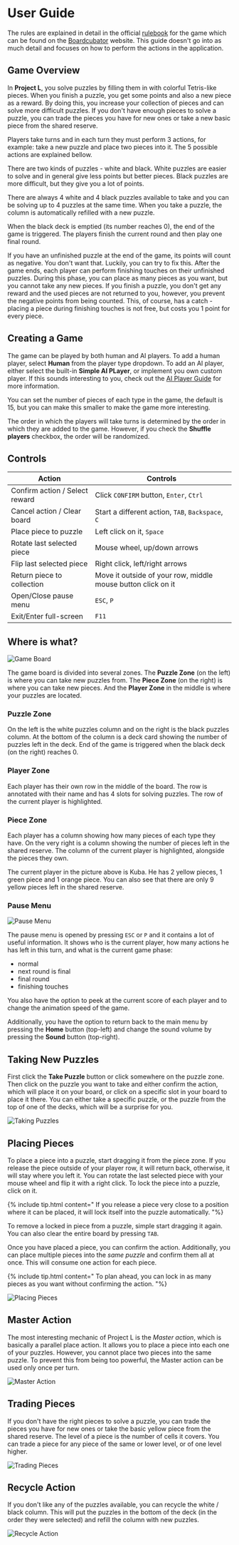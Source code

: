 <link rel='stylesheet' href='../css/markdown-alert.css'/>

# User Guide

The rules are explained in detail in the official [rulebook](./rulebook.pdf) for the game which can be found on the [Boardcubator](https://www.boardcubator.com/games/project-l/) website. This guide doesn't go into as much detail and focuses on how to perform the actions in the application.

## Game Overview

In **Project L**, you solve puzzles by filling them in with colorful Tetris-like pieces. When you finish a puzzle, you get some points and also a new piece as a reward. By doing this, you increase your collection of pieces and can solve more difficult puzzles. If you don't have enough pieces to solve a puzzle, you can trade the pieces you have for new ones or take a new basic piece from the shared reserve.

Players take turns and in each turn they must perform 3 actions, for example: take a new puzzle and place two pieces into it. The 5 possible actions are explained bellow.

There are two kinds of puzzles - white and black. White puzzles are easier to solve and in general give less points but better pieces. Black puzzles are more difficult, but they give you a lot of points.

There are always 4 white and 4 black puzzles available to take and you can be solving up to 4 puzzles at the same time. When you take a puzzle, the column is automatically refilled with a new puzzle.

When the black deck is emptied (its number reaches 0), the end of the game is triggered. The players finish the current round and then play one final round.

If you have an unfinished puzzle at the end of the game, its points will count as negative. You don't want that. Luckily, you can try to fix this. After the game ends, each player can perform finishing touches on their unfinished puzzles. During this phase, you can place as many pieces as you want, but you cannot take any new pieces. If you finish a puzzle, you don't get any reward and the used pieces are not returned to you, however, you prevent the negative points from being counted. This, of course, has a catch - placing a piece during finishing touches is not free, but costs you 1 point for every piece.

## Creating a Game

The game can be played by both human and AI players. To add a human player, select **Human** from the player type dropdown. To add an AI player, either select the built-in **Simple AI PLayer**, or implement you own custom player. If this sounds interesting to you, check out the [AI Player Guide](../AIPlayerGuide/index) for more information.

You can set the number of pieces of each type in the game, the default is 15, but you can make this smaller to make the game more interesting.

The order in which the players will take turns is determined by the order in which they are added to the game. However, if you check the **Shuffle players** checkbox, the order will be randomized.

## Controls

| Action                         | Controls                                                     |
| ------------------------------ | ------------------------------------------------------------ |
| Confirm action / Select reward | Click `CONFIRM` button, `Enter`, `Ctrl`                      |
| Cancel action / Clear board    | Start a different action, `TAB`, `Backspace`, `C`            |
| Place piece to puzzle          | Left click on it, `Space`                                    |
| Rotate last selected piece     | Mouse wheel, up/down arrows                                  |
| Flip last selected piece       | Right click, left/right arrows                               |
| Return piece to collection     | Move it outside of your row, middle mouse button click on it |
| Open/Close pause menu          | `ESC`, `P`                                                   |
| Exit/Enter full-screen         | `F11`                                                        |

## Where is what?

![Game Board](./images/GameBoard.png)

The game board is divided into several zones. The **Puzzle Zone** (on the left) is where you can take new puzzles from. The **Piece Zone** (on the right) is where you can take new pieces. And the **Player Zone** in the middle is where your puzzles are located.

### Puzzle Zone

On the left is the white puzzles column and on the right is the black puzzles column. At the bottom of the column is a deck card showing the number of puzzles left in the deck. End of the game is triggered when the black deck (on the right) reaches 0.

### Player Zone

Each player has their own row in the middle of the board. The row is annotated with their name and has 4 slots for solving puzzles. The row of the current player is highlighted.

### Piece Zone

Each player has a column showing how many pieces of each type they have. On the very right is a column showing the number of pieces left in the shared reserve. The column of the current player is highlighted, alongside the pieces they own.

The current player in the picture above is Kuba. He has 2 yellow pieces, 1 green piece and 1 orange piece. You can also see that there are only 9 yellow pieces left in the shared reserve.

### Pause Menu

![Pause Menu](./images/PauseMenu.png)

The pause menu is opened by pressing `ESC` or `P` and it contains a lot of useful information. It shows who is the current player, how many actions he has left in this turn, and what is the current game phase:

- normal
- next round is final
- final round
- finishing touches

You also have the option to peek at the current score of each player and to change the animation speed of the game.

Additionally, you have the option to return back to the main menu by pressing the **Home** button (top-left) and change the sound volume by pressing the **Sound** button (top-right).

## Taking New Puzzles

First click the **Take Puzzle** button or click somewhere on the puzzle zone. Then click on the puzzle you want to take and either confirm the action, which will place it on your board, or click on a specific slot in your board to place it there. You can either take a specific puzzle, or the puzzle from the top of one of the decks, which will be a surprise for you.

![Taking Puzzles](./images/TakePuzzle.gif)

## Placing Pieces

To place a piece into a puzzle, start dragging it from the piece zone. If you release the piece outside of your player row, it will return back, otherwise, it will stay where you left it. You can rotate the last selected piece with your mouse wheel and flip it with a right click.
To lock the piece into a puzzle, click on it.

{% include tip.html content="
If you release a piece very close to a position where it can be placed, it will lock itself into the puzzle automatically.
"%}

To remove a locked in piece from a puzzle, simple start dragging it again. You can also clear the entire board by pressing `TAB`.

Once you have placed a piece, you can confirm the action. Additionally, you can place multiple pieces into the _same puzzle_ and confirm them all at once. This will consume one action for each piece.

{% include tip.html content="
To plan ahead, you can lock in as many pieces as you want without confirming the action.
"%}

![Placing Pieces](./images/PlaceAndSelect.gif)

## Master Action

The most interesting mechanic of Project L is the _Master action_, which is basically a parallel place action. It allows you to place a piece into each one of your puzzles. However, you cannot place two pieces into the same puzzle. To prevent this from being too powerful, the Master action can be used only once per turn.

![Master Action](./images/Master.gif)

## Trading Pieces

If you don't have the right pieces to solve a puzzle, you can trade the pieces you have for new ones or take the basic yellow piece from the shared reserve. The level of a piece is the number of cells it covers. You can trade a piece for any piece of the same or lower level, or of one level higher.

![Trading Pieces](./images/Change.gif)

## Recycle Action

If you don't like any of the puzzles available, you can recycle the white / black column. This will put the puzzles in the bottom of the deck (in the order they were selected) and refill the column with new puzzles.

![Recycle Action](./images/Recycle.gif)
